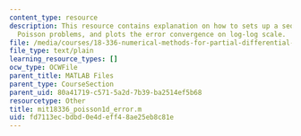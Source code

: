 ```yaml
---
content_type: resource
description: This resource contains explanation on how to sets up a sequence of 1d
  Poisson problems, and plots the error convergence on log-log scale.
file: /media/courses/18-336-numerical-methods-for-partial-differential-equations-spring-2009/fd7113ecbdbd0e4deff48ae25eb8c81e_mit18336_poisson1d_error.m
file_type: text/plain
learning_resource_types: []
ocw_type: OCWFile
parent_title: MATLAB Files
parent_type: CourseSection
parent_uid: 80a41719-c571-5a2d-7b39-ba2514ef5b68
resourcetype: Other
title: mit18336_poisson1d_error.m
uid: fd7113ec-bdbd-0e4d-eff4-8ae25eb8c81e
---
```

